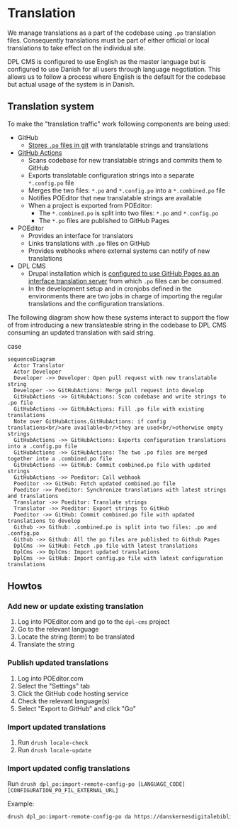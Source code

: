 # Translation

We manage translations as a part of the codebase using `.po` translation files.
Consequently translations must be part of either official or local translations
to take effect on the individual site.

DPL CMS is configured to use English as the master language but is configured
to use Danish for all users through language negotiation. This allows us to
follow a process where English is the default for the codebase but actual usage
of the system is in Danish.

## Translation system

To make the "translation traffic" work following components are being used:

* GitHub
  * [Stores `.po` files in git](web/profiles/dpl_cms/translations/da.po) with
    translatable strings and translations
* [GitHub Actions](.github/workflows/translations.yml)
  * Scans codebase for new translatable strings and commits them to GitHub
  * Exports translatable configuration strings into a separate `*.config.po` file
  * Merges the two files: `*.po` and `*.config.po` into a `*.combined.po` file
  * Notifies POEditor that new translatable strings are available
  * When a project is exported from POEditor:
    * The `*.combined.po` is split into two files: `*.po` and `*.config.po`
    * The `*.po` files are published to GitHub Pages
* POEditor
  * Provides an interface for translators
  * Links translations with `.po` files on GitHub
  * Provides webhooks where external systems can notify of new translations
* DPL CMS
  * Drupal installation which is [configured to use GitHub Pages as an interface
    translation server](web/profiles/dpl_cms/dpl_cms.info.yml) from which `.po`
    files can be consumed.
  * In the development setup and in cronjobs defined in the environments there are two jobs in charge of importing the regular translations and the configuration translations.

The following diagram show how these systems interact to support the flow of
from introducing a new translateable string in the codebase to DPL CMS consuming
an updated translation with said string.

case

```mermaid
sequenceDiagram
  Actor Translator
  Actor Developer
  Developer ->> Developer: Open pull request with new translatable string
  Developer ->> GitHubActions: Merge pull request into develop
  GitHubActions ->> GitHubActions: Scan codebase and write strings to .po file
  GitHubActions ->> GitHubActions: Fill .po file with existing translations
  Note over GitHubActions,GitHubActions: if config translations<br/>are available<br/>they are used<br/>otherwise empty strings
  GitHubActions ->> GitHubActions: Exports configuration translations into a .config.po file
  GitHubActions ->> GitHubActions: The two .po files are merged together into a .combined.po file
  GitHubActions ->> GitHub: Commit combined.po file with updated strings
  GitHubActions ->> Poeditor: Call webhook
  Poeditor ->> GitHub: Fetch updated combined.po file
  Poeditor ->> Poeditor: Synchronize translations with latest strings and translations
  Translator ->> Poeditor: Translate strings
  Translator ->> Poeditor: Export strings to GitHub
  Poeditor ->> GitHub: Commit combined.po file with updated translations to develop
  Github ->> Github: .combined.po is split into two files: .po and .config.po
  Github ->> Github: All the po files are published to Github Pages
  DplCms ->> GitHub: Fetch .po file with latest translations
  DplCms ->> DplCms: Import updated translations
  DplCms ->> GitHub: Import config.po file with latest configuration translations
```

## Howtos

### Add new or update existing translation

1. Log into POEditor.com and go to the `dpl-cms` project
2. Go to the relevant language
3. Locate the string (term) to be translated
4. Translate the string

### Publish updated translations

1. Log into POEditor.com
2. Select the "Settings" tab
3. Click the GitHub code hosting service
4. Check the relevant language(s)
5. Select "Export to GitHub" and click "Go"

### Import updated translations

1. Run `drush locale-check`
2. Run `drush locale-update`

### Import updated config translations

Run  `drush dpl_po:import-remote-config-po [LANGUAGE_CODE] [CONFIGURATION_PO_FIL_EXTERNAL_URL]`

Example:
```bash
drush dpl_po:import-remote-config-po da https://danskernesdigitalebibliotek.github.io/dpl-cms/translations/da.config.po
```
